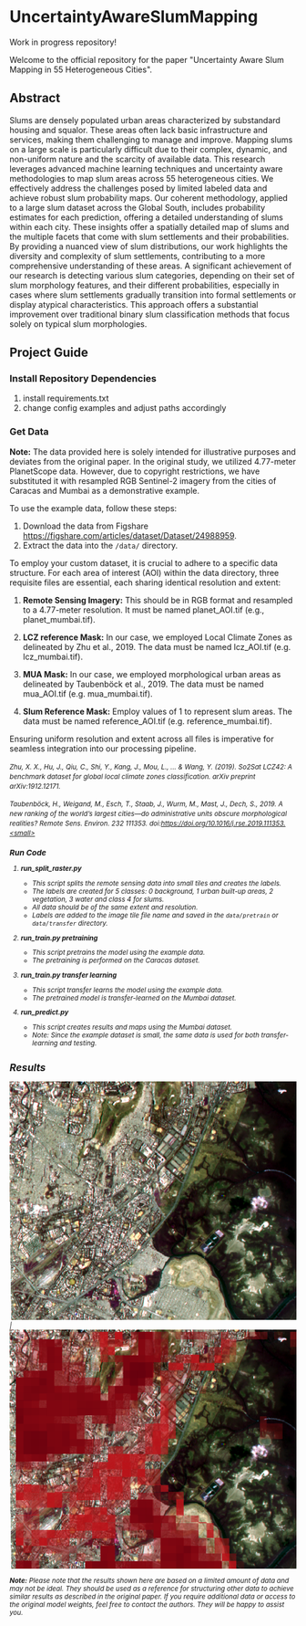 # UncertaintyAwareSlumMapping

Work in progress repository!

Welcome to the official repository for the paper "Uncertainty Aware Slum Mapping in 55 Heterogeneous Cities".

## Abstract

Slums are densely populated urban areas characterized by substandard housing and squalor. These areas often lack basic infrastructure and services, making them challenging to manage and improve. Mapping slums on a large scale is particularly difficult due to their complex, dynamic, and non-uniform nature and the scarcity of available data. This research leverages advanced machine learning techniques and uncertainty aware methodologies to map slum areas across 55 heterogeneous cities. We effectively address the challenges posed by limited labeled data and achieve robust slum probability maps. Our coherent methodology, applied to a large slum dataset across the Global South, includes probability estimates for each prediction, offering a detailed understanding of slums within each city. These insights offer a spatially detailed map of slums and the multiple facets that come with slum settlements and their probabilities. By providing a nuanced view of slum distributions, our work highlights the diversity and complexity of slum settlements, contributing to a more comprehensive understanding of these areas. A significant achievement of our research is detecting various slum categories, depending on their set of slum morphology features, and their different probabilities, especially in cases where slum settlements gradually transition into formal settlements or display atypical characteristics. This approach offers a substantial improvement over traditional binary slum classification methods that focus solely on typical slum morphologies.

## Project Guide

### **Install Repository Dependencies**

1. install requirements.txt
2. change config examples and adjust paths accordingly

### **Get Data**

**Note:** The data provided here is solely intended for illustrative purposes and deviates from the original paper. In the original study, we utilized 4.77-meter PlanetScope data. However, due to copyright restrictions, we have substituted it with resampled RGB Sentinel-2 imagery from the cities of Caracas and Mumbai as a demonstrative example.

To use the example data, follow these steps:

1. Download the data from Figshare https://figshare.com/articles/dataset/Dataset/24988959.
2. Extract the data into the `/data/` directory.

To employ your custom dataset, it is crucial to adhere to a specific data structure. For each area of interest (AOI) within the data directory, three requisite files are essential, each sharing identical resolution and extent:

1. **Remote Sensing Imagery:** This should be in RGB format and resampled to a 4.77-meter resolution. It must be named planet_AOI.tif (e.g., planet_mumbai.tif).

2. **LCZ reference Mask:** In our case, we employed Local Climate Zones as delineated by Zhu et al., 2019. The data must be named lcz_AOI.tif (e.g. lcz_mumbai.tif).

3. **MUA Mask:** In our case, we employed morphological urban areas as delineated by Taubenböck et al., 2019. The data must be named mua_AOI.tif (e.g. mua_mumbai.tif).

4. **Slum Reference Mask:** Employ values of 1 to represent slum areas. The data must be named reference_AOI.tif (e.g. reference_mumbai.tif).

Ensuring uniform resolution and extent across all files is imperative for seamless integration into our processing pipeline.

<small><i>Zhu, X. X., Hu, J., Qiu, C., Shi, Y., Kang, J., Mou, L., ... & Wang, Y. (2019). So2Sat LCZ42: A benchmark dataset for global local climate zones classification. arXiv preprint arXiv:1912.12171.</i></small>

<small><i>Taubenböck, H., Weigand, M., Esch, T., Staab, J., Wurm, M., Mast, J., Dech,
S., 2019. A new ranking of the world’s largest cities—do administrative
units obscure morphological realities? Remote Sens. Environ. 232
111353. doi:https://doi.org/10.1016/j.rse.2019.111353.<small><i>


### **Run Code**

1. **run_split_raster.py**
    - This script splits the remote sensing data into small tiles and creates the labels.
    - The labels are created for 5 classes: 0 background, 1 urban built-up areas, 2 vegetation, 3 water and class 4 for slums.
    - All data should be of the same extent and resolution.
    - Labels are added to the image tile file name and saved in the `data/pretrain` or `data/transfer` directory.

2. **run_train.py pretraining** 
    - This script pretrains the model using the example data.
    - The pretraining is performed on the Caracas dataset.

3. **run_train.py transfer learning**
    - This script transfer learns the model using the example data.
    - The pretrained model is transfer-learned on the Mumbai dataset.

4. **run_predict.py**
    - This script creates results and maps using the Mumbai dataset.
    - Note: Since the example dataset is small, the same data is used for both transfer-learning and testing.

## Results

![Mumbai Sentinel-2](https://github.com/stark-t/UncertaintyAwareSlumMapping/blob/2f8c7bc59d8c69a236dcccb3b98a75bd8227778b/readme_images/mumbai1.png) | ![Slum Probability](https://github.com/stark-t/UncertaintyAwareSlumMapping/blob/2f8c7bc59d8c69a236dcccb3b98a75bd8227778b/readme_images/mumbai2.png)

**Note:** Please note that the results shown here are based on a limited amount of data and may not be ideal. They should be used as a reference for structuring other data to achieve similar results as described in the original paper. If you require additional data or access to the original model weights, feel free to contact the authors. They will be happy to assist you.